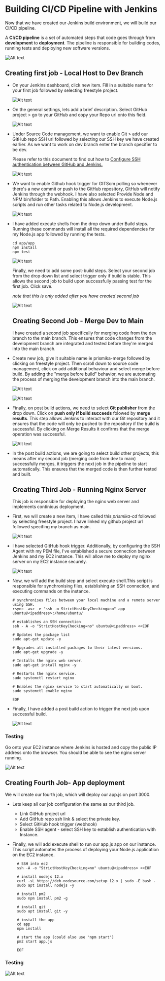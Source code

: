 # Building CI/CD Pipeline with Jenkins

Now that we have created our Jenkins build environment, we will build our CI/CD pipeline. 

A **CI/CD pipeline** is a set of automated steps that code goes through from **development** to **deployment**. The pipeline is responsible for building codes, running tests and deploying new software versions.

![Alt text](images/CICD_pipeline.png)

## Creating first job - Local Host to Dev Branch

- On your Jenkins dashboard, click new item. Fill in a suitable name for your first job followed by selecting freestyle project. 
  
  ![Alt text](images/jenkins_first_job.png)

- On the general settings, lets add a brief description. Select GitHub project > go to your GitHub and copy your Repo url onto this field. 

  ![Alt text](images/general_jenkins.png)

- Under Source Code management, we want to enable Git > add our GitHub repo SSH url followed by selecting our SSH key we have created earlier. As we want to work on dev branch enter the branch specifier to be dev. 
  
   Please refer to this document to find out how to [Configure SSH authentication between GitHub and Jenkins.](**https://github.com/Pxxmie/CI_CD/blob/main/SSH_authentication_GitHub_Jenkins.md**)

   ![Alt text](images/sourcecodemanagement.png)

- We want to enable Github hook trigger for GITScm polling so whenever there's a new commit or push to the GitHub repository, GitHub will notify Jenkins through the webhook. I have also selected Provide Node and NPM bin/folder to Path. Enabling this allows Jenkins to execute Node.js scripts and run other tasks related to Node.js development. 
  
  ![Alt text](images/buildtriggers_buildenviro.png)

-  I have added execute shells from the drop down under Build steps. Running these commands will install all the required dependencies for my Node.js app followed by running the tests.
  
   ```
   cd app/app
   npm install 
   npm test
   ```

   ![Alt text](build_steps.png)

   Finally, we need to add some post-build steps. Select your second job from the drop down list and select trigger only if build is stable. This allows the second job to build upon successfully passing test for the first job. Click save.

    *note that this is only added after you have created second job*

    ![Alt text](images/post-build.png)

   ## Creating Second Job - Merge Dev to Main

   I have created a second job specifically for merging code from the dev branch to the main branch. This ensures that code changes from the development branch are integrated and tested before they're merged into the main branch.

  - Create new job, give it suitable name ie prismika-merge followed by clicking on freestyle project. Then scroll down to source code management, click on add additional behaviour and select merge before build. By adding the "merge before build" behavior, we are automating the process of merging the development branch into the main branch.
  
    ![Alt text](images/sourcecodemanagement.png)
  
    ![Alt text](images/additional_behaviours.png)

- Finally, on post build actions, we need to select **Git publisher** from the drop down. Click on **push only if build succeeds** folowed by **merge results**. This step allows Jenkins to interact with our Git repository and it ensures that the code will only be pushed to the repository if the build is successful. By clicking on Merge Results it confirms that the merge operation was successful.
  
  ![Alt text](images/post_build_gitpublisher.png)


- In the post build actions, we are going to select build other projects, this means after my second job (merging code from dev to main) successfully merges, it triggers the next job in the pipeline to start automatically. This ensures that the merged code is then further tested and built.
  
  

  ## Creating Third Job - Running Nginx Server 

  This job is responsible for deploying the nginx web server and implements continious deployment. 

- First, we will create a new item, I have called this *prismika-cd* followed by selecting freestyle project. I have linked my github project url followed specifing my branch as main. 

  ![Alt text](images/name.png)

- I have selected GitHub hook trigger. Additionally, by configuring the SSH Agent with my PEM file, I've established a secure connection between Jenkins and my EC2 instance. This will allow me to deploy my nginx server on my EC2 instance securely.
  
  ![Alt text](images/buildtrigger_buildenvir.png)

- Now, we will add the build step and select execute shell.This script is responsible for synchronising files, establishing an SSH connection, and executing commands on the instance. 

  ```
  # synchronises files between your local machine and a remote server using SSH.
  rsync -avz -e "ssh -o StrictHostKeyChecking=no" app ubuntu@<ipaddress>:/home/ubuntu/
  
  # establishes an SSH connection 
  ssh - A -o "StrictHostKeyChecking=no" ubuntu@<ipaddress> <<EOF

  # Updates the package list 
  sudo apt-get update -y

  # Upgrades all installed packages to their latest versions.
  sudo apt-get upgrade -y

  # Installs the nginx web server.
  sudo apt-get install nginx -y

  # Restarts the nginx service.
  sudo systemctl restart nginx

  # Enables the nginx service to start automatically on boot.
  sudo systemctl enable nginx

  EOF
  ```
- Finally, I have added a post build action to trigger the next job upon successful build.
  
  ![Alt text](images/build_other_projects.png)

### Testing 

  Go onto your EC2 instance where Jenkins is hosted and copy the public IP address onto the browser. You should be able to see the nginx server running. 

  ![Alt text](images/nginx_server.png)
  ## Creating Fourth Job- App deployment 

  We will create our fourth job, which will deploy our app.js on port 3000. 

- Lets keep all our job configuration the same as our third job. 
   - Link GitHub project url 
   - Add GitHub repo ssh link & select the private key. 
   - Select GitHub hook trigger (webhook)
   - Enable SSH agent - select SSH key to establish authentication with Instance. 

- Finally, we will add execute shell to run our app.js app on our instance. This script automates the process of deploying your Node.js application on the EC2 instance.
  
  ```
    # SSH into ec2
    ssh -A -o "StrictHostKeyChecking=no" ubuntu@<ipaddress> <<EOF

	# install nodejs 12.x
	curl -sL https://deb.nodesource.com/setup_12.x | sudo -E bash -
	sudo apt install nodejs -y

	# install pm2 
	sudo npm install pm2 -g

	# install git
	sudo apt install git -y

	# install the app 
	cd app
	npm install

	# start the app (could also use 'npm start')
	pm2 start app.js
    
    EOF
  ```


 ### Testing

  ![Alt text](images/port3000.png)